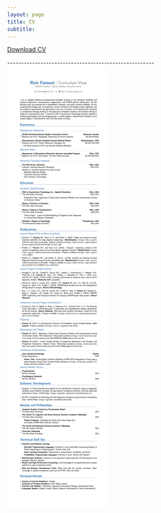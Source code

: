 ```yaml
---
layout: page
title: CV
subtitle: 
---
```


<p></i><a href="/assets/files/CV.pdf"  
       onclick="var that=this;
       _gaq.push(['_trackEvent','Download','PDF',this.href]); 
       setTimeout(function(){location.href=that.href;},200);
       return false;" class = "btn btn-default"><i class="fa fa-file-text-o fa-1x"></i> Download CV</a>
</p>
</div>
-----------------------------------------------------
<div>
<body>

<img src="/assets/img/CV.jpeg" alt="CV" >
</body>
</div>



